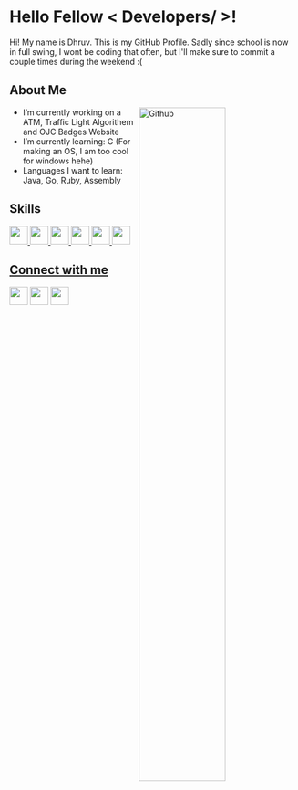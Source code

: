 <h1> Hello Fellow < Developers/ >! </h1>
<p align='center'>
</p>

<div size='20px'> Hi! My name is Dhruv. This is my GitHub Profile. Sadly since school is now in full swing, I wont be coding that often, but I'll make sure to commit a couple times during the weekend :(
</div>

<h2> About Me </h2>

<img width="55%" align="right" alt="Github" src="https://raw.githubusercontent.com/onimur/.github/master/.resources/git-header.svg"/>

- I’m currently working on a ATM, Traffic Light Algorithem and OJC Badges Website
- I’m currently learning: C (For making an OS, I am too cool for windows hehe)
- Languages I want to learn: Java, Go, Ruby, Assembly

<h2> Skills </h2>
<a margin="20px" href= https://github.com/Dhruv-Rayat1 > <img width ='32px' src ='https://raw.githubusercontent.com/rahulbanerjee26/githubAboutMeGenerator/main/icons/python.svg'> </a>
<a margin="20px" href= https://github.com/Dhruv-Rayat1 > <img width ='32px' src ='https://raw.githubusercontent.com/rahulbanerjee26/githubAboutMeGenerator/main/icons/javascript.svg'> </a>
<a margin="20px" href= https://github.com/Dhruv-Rayat1 > <img width ='32px' src ='https://raw.githubusercontent.com/rahulbanerjee26/githubAboutMeGenerator/main/icons/css.svg'> </a>
<a margin="20px" href= https://github.com/Dhruv-Rayat1 > <img width ='32px' src ='https://raw.githubusercontent.com/rahulbanerjee26/githubAboutMeGenerator/main/icons/html.svg'> </a>
<a margin="20px" href= https://github.com/Dhruv-Rayat1 > <img width ='32px' src ='https://raw.githubusercontent.com/rahulbanerjee26/githubAboutMeGenerator/main/icons/csharp.svg'>
    <a margin="20px" href= https://github.com/Dhruv-Rayat1 > <img width ='32px' src ='https://raw.githubusercontent.com/rahulbanerjee26/githubAboutMeGenerator/main/icons/c.svg'>

<h2> Connect with me </h2>
<a target="_blank" href='https://twitter.com/RayatDhruv'> <img width = '32px' margin = '20px' align='center' src="https://raw.githubusercontent.com/rahulbanerjee26/githubAboutMeGenerator/main/icons/twitter.svg"/></a> 
<a href = 'https://www.instagram.com/dhruv_rayat/'> <img width = '32px' align= 'center' src="https://raw.githubusercontent.com/rahulbanerjee26/githubAboutMeGenerator/main/icons/instagram.svg"/></a> 
<a href = 'https://github.com/Dhruv-Rayat1'> <img width = '32px' align= 'center' src="https://raw.githubusercontent.com/rahulbanerjee26/githubAboutMeGenerator/main/icons/github.svg"/></a>

